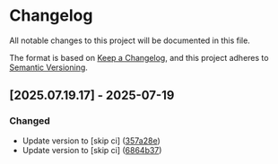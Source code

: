 # Changelog

All notable changes to this project will be documented in this file.

The format is based on [Keep a Changelog](https://keepachangelog.com/en/1.0.0/),
and this project adheres to [Semantic Versioning](https://semver.org/spec/v2.0.0.html).

## [2025.07.19.17] - 2025-07-19

### Changed

* Update version to  [skip ci] ([357a28e](https://github.com/N6REJ/mod_bearslivesearch/commit/357a28e))
* Update version to  [skip ci] ([6864b37](https://github.com/N6REJ/mod_bearslivesearch/commit/6864b37))

